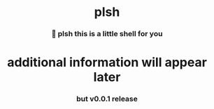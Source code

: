 <div align="center">
    <h1>plsh</h1>
    <h3>🌷 <strong>plsh this is a little shell for you</strong></h3>
    <h1>additional information will appear later</h1>
    <h3>but v0.0.1 release</h3>
</div>